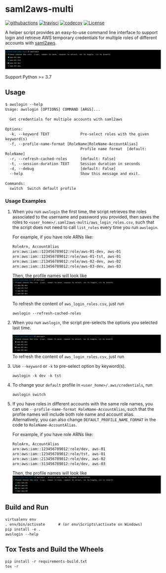 # saml2aws-multi

[![githubactions](https://github.com/kyhau/saml2aws-multi/workflows/Build-Test/badge.svg)](https://github.com/kyhau/saml2aws-multi/actions)
[![travisci](https://travis-ci.org/kyhau/saml2aws-multi.svg?branch=master)](https://travis-ci.org/kyhau/saml2aws-multi) 
[![codecov](https://codecov.io/gh/kyhau/saml2aws-multi/branch/master/graph/badge.svg)](https://codecov.io/gh/kyhau/saml2aws-multi)
[![License](https://img.shields.io/badge/license-MIT-blue.svg)](http://en.wikipedia.org/wiki/MIT_License)

A helper script provides an easy-to-use command line interface to support login and retrieve AWS temporary
credentials for multiple roles of different accounts with [saml2aws](https://github.com/Versent/saml2aws). 

![Example-RoleName](assets/Example-RoleName.png)

Support Python >= 3.7

## Usage

```
$ awslogin --help
Usage: awslogin [OPTIONS] COMMAND [ARGS]...

  Get credentials for multiple accounts with saml2aws

Options:
  -k, --keyword TEXT              Pre-select roles with the given keyword(s)
  -f, --profile-name-format [RoleName|RoleName-AccountAlias]
                                  Profile name format  [default: RoleName]
  -r, --refresh-cached-roles      [default: False]
  -t, --session-duration TEXT     Session duration in seconds
  -d, --debug                     [default: False]
  --help                          Show this message and exit.

Commands:
  switch  Switch default profile

```

### Usage Examples

1. When you run `awslogin` the first time, the script retrieves the roles associated to the username and password
you provided, then saves the roles to `<user_home>/.saml2aws-multi/aws_login_roles.csv`, such that the
script does not need to call `list_roles` every time you run `awslogin`.

    For example, if you have role ARNs like:
    ```
    RoleArn, AccountAlias
    arn:aws:iam::123456789012:role/aws-01-dev, aws-01
    arn:aws:iam::123456789012:role/aws-01-tst, aws-01
    arn:aws:iam::213456789012:role/aws-02-dev, aws-02
    arn:aws:iam::313456789012:role/aws-03-dev, aws-03
    ```
    Then, the profile names will look like
    ![Example-RoleName-init](assets/Example-RoleName-init.png)

    To refresh the content of `aws_login_roles.csv`, just run

    ```
    awslogin --refresh-cached-roles
    ```

2. When you run `awslogin`, the script pre-selects the options you selected last time.

    ![Example-RoleName](assets/Example-RoleName.png)
    To refresh the content of `aws_login_roles.csv`, just run

3. Use `--keyword` or `-k` to pre-select option by keyword(s).

    ```
    awslogin -k dev -k tst
    ```

4. To change your `default` profile in `<user_home>/.aws/credentials`, run

    ```
    awslogin switch
    ```

5. If you have roles in different accounts with the same role names, you can use 
`--profile-name-format RoleName-AccountAlias`, such that the profile names will include both role name and account
alias.  Alternatively, you can also change `DEFAULT_PROFILE_NAME_FORMAT` in the code to `RoleName-AccountAlias`.

    For example, if you have role ARNs like:
    ```
    RoleArn, AccountAlias
    arn:aws:iam::123456789012:role/dev, aws-01
    arn:aws:iam::123456789012:role/tst, aws-01
    arn:aws:iam::213456789012:role/dev, aws-02
    arn:aws:iam::313456789012:role/dev, aws-03
    ```
    Then, the profile names will look like
    ![Example-RoleName-AccountAlias](assets/Example-RoleName-AccountAlias.png)


## Build and Run

```
virtualenv env
. env/bin/activate      # (or env\Scripts\activate on Windows)
pip install -e .
awslogin --help
```

## Tox Tests and Build the Wheels

```
pip install -r requirements-build.txt
tox -r
```
